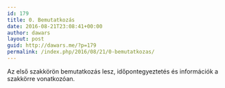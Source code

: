 ```yaml
---
id: 179
title: 0. Bemutatkozás
date: 2016-08-21T23:08:41+00:00
author: dawars
layout: post
guid: http://dawars.me/?p=179
permalink: /index.php/2016/08/21/0-bemutatkozas/
---
```

Az első szakkörön bemutatkozás lesz, időpontegyeztetés és információk a szakkörre vonatkozóan.

<div class="video-container">
</div>